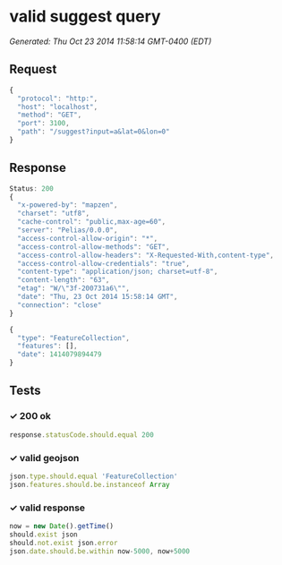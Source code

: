 # valid suggest query

*Generated: Thu Oct 23 2014 11:58:14 GMT-0400 (EDT)*
## Request
```javascript
{
  "protocol": "http:",
  "host": "localhost",
  "method": "GET",
  "port": 3100,
  "path": "/suggest?input=a&lat=0&lon=0"
}
```

## Response
```javascript
Status: 200
{
  "x-powered-by": "mapzen",
  "charset": "utf8",
  "cache-control": "public,max-age=60",
  "server": "Pelias/0.0.0",
  "access-control-allow-origin": "*",
  "access-control-allow-methods": "GET",
  "access-control-allow-headers": "X-Requested-With,content-type",
  "access-control-allow-credentials": "true",
  "content-type": "application/json; charset=utf-8",
  "content-length": "63",
  "etag": "W/\"3f-200731a6\"",
  "date": "Thu, 23 Oct 2014 15:58:14 GMT",
  "connection": "close"
}
```
```javascript
{
  "type": "FeatureCollection",
  "features": [],
  "date": 1414079894479
}
```

## Tests

### ✓ 200 ok
```javascript
response.statusCode.should.equal 200
```

### ✓ valid geojson
```javascript
json.type.should.equal 'FeatureCollection'
json.features.should.be.instanceof Array
```

### ✓ valid response
```javascript
now = new Date().getTime()
should.exist json
should.not.exist json.error
json.date.should.be.within now-5000, now+5000
```

